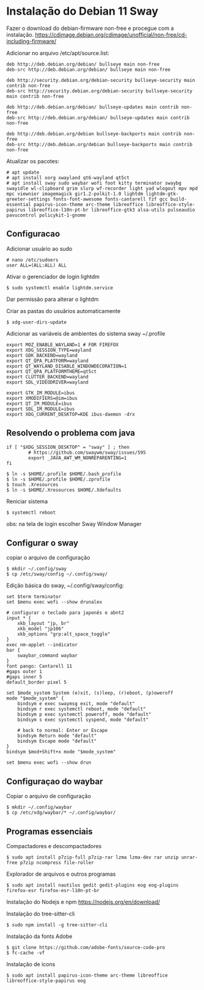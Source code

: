 # Instalação do Debian 11 Sway
Fazer o download do debian-firmware non-free e procegue com a instalação.
https://cdimage.debian.org/cdimage/unofficial/non-free/cd-including-firmware/

Adicionar no arquivo /etc/apt/source.list:

	deb http://deb.debian.org/debian/ bullseye main non-free
	deb-src http://deb.debian.org/debian/ bullseye main non-free

	deb http://security.debian.org/debian-security bullseye-security main contrib non-free
	deb-src http://security.debian.org/debian-security bullseye-security main contrib non-free

	deb http://deb.debian.org/debian/ bullseye-updates main contrib non-free
	deb-src http://deb.debian.org/debian/ bullseye-updates main contrib non-free

	deb http://deb.debian.org/debian bullseye-backports main contrib non-free
	deb-src http://deb.debian.org/debian bullseye-backports main contrib non-free

Atualizar os pacotes:

	# apt update
	# apt install xorg xwayland qt6-wayland qt5ct
	# apt install sway sudo waybar wofi foot kitty terminator swaybg swayidle wl-clipboard grim slurp wf-recorder light yad wlogout mpv mpd mpc viewnior imagemagick gir1.2-polkit-1.0 lightdm lightdm-gtk-greeter-settings fonts-font-awesome fonts-cantarell fzf gcc build-essential papirus-icon-theme arc-theme libreoffice libreoffice-style-papirus libreoffice-l10n-pt-br libreoffice-gtk3 alsa-utils pulseaudio pavucontrol policykit-1-gnome

## Configuracao
Adicionar usuário ao sudo
	
	# nano /etc/sudoers
	user ALL=(ALL:ALL) ALL

Ativar o gerenciador de login lightdm
	
	$ sudo systemctl enable lightdm.service

Dar permissão para alterar o lightdm

	

Criar as pastas do usuãrios automaticamente

	$ xdg-user-dirs-update

Adicionar as variáveis de ambientes do sistema sway ~/.profile
	
	export MOZ_ENABLE_WAYLAND=1 # FOR FIREFOX
	export XDG_SESSION_TYPE=wayland
	export GDK_BACKEND=wayland
	export QT_QPA_PLATFORM=wayland
	export QT_WAYLAND_DISABLE_WINDOWDECORATION=1
	export QT_QPA_PLATFORMTHEME=qt5ct
	export CLUTTER_BACKEND=wayland
	export SDL_VIDEODRIVER=wayland

	export GTK_IM_MODULE=ibus
	export XMODIFIERS=@im=ibus
	export QT_IM_MODULE=ibus
	export SDL_IM_MODULE=ibus
	export XDG_CURRENT_DESKTOP=KDE ibus-daemon -drx

## Resolvendo o problema com java

	if [ "$XDG_SESSION_DESKTOP" = "sway" ] ; then
    		# https://github.com/swaywm/sway/issues/595
    		export _JAVA_AWT_WM_NONREPARENTING=1
	fi

	$ ln -s $HOME/.profile $HOME/.bash_profile
	$ ln -s $HOME/.profile $HOME/.zprofile
	$ touch .Xresources
	$ ln -s $HOME/.Xresources $HOME/.Xdefaults

Reniciar sistema
	
	$ systemctl reboot

obs: na tela de login escolher Sway Window Manager

## Configurar o sway 
copiar o arquivo de configuração

	$ mkdir ~/.config/sway
	$ cp /etc/sway/config ~/.config/sway/

Edição básica do sway, ~/.config/sway/config:

	set $term terminator
	set $menu exec wofi --show drunalex
	
	# configurar o teclado para japonês e abnt2
	input * {
		xkb_layout "jp, br"
		xkb_model "jp106"
		xkb_options "grp:alt_space_toggle"
	}
	exec nm-applet --indicator
	bar {
		swaybar_command waybar
	}
	font pango: Cantarell 11
	#gaps outer 1
	#gaps inner 5
	default_border pixel 5

	set $mode_system System (e)xit, (s)leep, (r)eboot, (p)oweroff
	mode "$mode_system" {
		bindsym e exec swaymsg exit, mode "default"
		bindsym r exec systemctl reboot, mode "default"
		bindsym p exec systemctl poweroff, mode "default"
		bindsym s exec systemctl syspend, mode "default"
	
		# back to normal: Enter or Escape
		bindsym Return mode "default"
		bindsym Escape mode "default"
	}
	bindsym $mod+Shift+x mode "$mode_system"

	set $menu exec wofi --show drun
	
## Configuraçao do waybar
Copiar o arquivo de configuração

	$ mkdir ~/.config/waybar
	$ cp /etc/xdg/waybar/* ~/.config/waybar/

## Programas essenciais
Compactadores e descompactadores
	
	$ sudo apt install p7zip-full p7zip-rar lzma lzma-dev rar unzip unrar-free p7zip ncompress file-roller

Explorador de arquivos e outros programas

	$ sudo apt install nautilus gedit gedit-plugins eog eog-plugins firefox-esr firefox-esr-l10n-pt-br

Instalação do Nodejs e npm
https://nodejs.org/en/download/

Instalação do tree-sitter-cli
	
	$ sudo npm install -g tree-sitter-cli
 
 Instalação da fonts Adobe
 	
	$ git clone https://github.com/adobe-fonts/source-code-pro
 	$ fc-cache -vf

Instalação de icons
	
	$ sudo apt install papirus-icon-theme arc-theme libreoffice libreoffice-style-papirus eog
